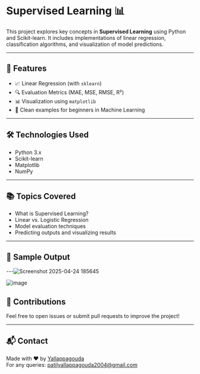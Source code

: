
# Supervised Learning 📊

This project explores key concepts in **Supervised Learning** using Python and Scikit-learn. It includes implementations of linear regression, classification algorithms, and visualization of model predictions.

---

## 🚀 Features

- 📈 Linear Regression (with `sklearn`)
- 🔍 Evaluation Metrics (MAE, MSE, RMSE, R²)
- 📊 Visualization using `matplotlib`
- 🧠 Clean examples for beginners in Machine Learning

---

## 🛠️ Technologies Used

- Python 3.x
- Scikit-learn
- Matplotlib
- NumPy



---

## 📚 Topics Covered

- What is Supervised Learning?
- Linear vs. Logistic Regression
- Model evaluation techniques
- Predicting outputs and visualizing results

---

## 📸 Sample Output




---![Screenshot 2025-04-24 185645](https://github.com/user-attachments/assets/62467ca5-352c-4f75-a734-a519723f9e56)

![image](https://github.com/user-attachments/assets/85fad1fb-8a8c-4d12-bebb-d611a36338ec)



## 🤝 Contributions

Feel free to open issues or submit pull requests to improve the project!

---

## 📬 Contact

Made with ❤️ by [Yallappagouda](https://github.com/Yallappagouda)  
For any queries: patilyallappagouda2004@gmail.com


